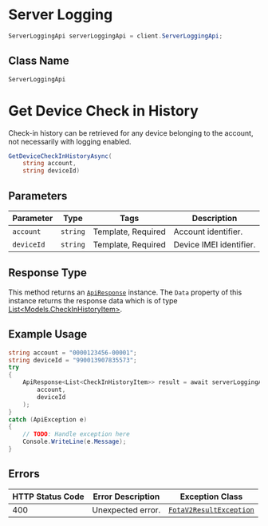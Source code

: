 # Server Logging

```csharp
ServerLoggingApi serverLoggingApi = client.ServerLoggingApi;
```

## Class Name

`ServerLoggingApi`


# Get Device Check in History

Check-in history can be retrieved for any device belonging to the account, not necessarily with logging enabled.

```csharp
GetDeviceCheckInHistoryAsync(
    string account,
    string deviceId)
```

## Parameters

| Parameter | Type | Tags | Description |
|  --- | --- | --- | --- |
| `account` | `string` | Template, Required | Account identifier. |
| `deviceId` | `string` | Template, Required | Device IMEI identifier. |

## Response Type

This method returns an [`ApiResponse`](../../doc/api-response.md) instance. The `Data` property of this instance returns the response data which is of type [List<Models.CheckInHistoryItem>](../../doc/models/check-in-history-item.md).

## Example Usage

```csharp
string account = "0000123456-00001";
string deviceId = "990013907835573";
try
{
    ApiResponse<List<CheckInHistoryItem>> result = await serverLoggingApi.GetDeviceCheckInHistoryAsync(
        account,
        deviceId
    );
}
catch (ApiException e)
{
    // TODO: Handle exception here
    Console.WriteLine(e.Message);
}
```

## Errors

| HTTP Status Code | Error Description | Exception Class |
|  --- | --- | --- |
| 400 | Unexpected error. | [`FotaV2ResultException`](../../doc/models/fota-v2-result-exception.md) |

